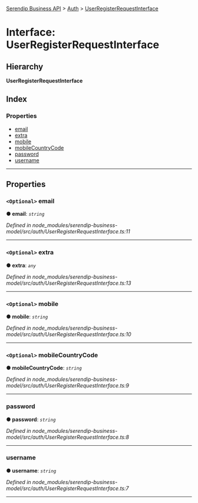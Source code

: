 [Serendip Business API](../README.md) > [Auth](../modules/auth.md) > [UserRegisterRequestInterface](../interfaces/auth.userregisterrequestinterface.md)

# Interface: UserRegisterRequestInterface

## Hierarchy

**UserRegisterRequestInterface**

## Index

### Properties

* [email](auth.userregisterrequestinterface.md#email)
* [extra](auth.userregisterrequestinterface.md#extra)
* [mobile](auth.userregisterrequestinterface.md#mobile)
* [mobileCountryCode](auth.userregisterrequestinterface.md#mobilecountrycode)
* [password](auth.userregisterrequestinterface.md#password)
* [username](auth.userregisterrequestinterface.md#username)

---

## Properties

<a id="email"></a>

### `<Optional>` email

**● email**: *`string`*

*Defined in node_modules/serendip-business-model/src/auth/UserRegisterRequestInterface.ts:11*

___
<a id="extra"></a>

### `<Optional>` extra

**● extra**: *`any`*

*Defined in node_modules/serendip-business-model/src/auth/UserRegisterRequestInterface.ts:13*

___
<a id="mobile"></a>

### `<Optional>` mobile

**● mobile**: *`string`*

*Defined in node_modules/serendip-business-model/src/auth/UserRegisterRequestInterface.ts:10*

___
<a id="mobilecountrycode"></a>

### `<Optional>` mobileCountryCode

**● mobileCountryCode**: *`string`*

*Defined in node_modules/serendip-business-model/src/auth/UserRegisterRequestInterface.ts:9*

___
<a id="password"></a>

###  password

**● password**: *`string`*

*Defined in node_modules/serendip-business-model/src/auth/UserRegisterRequestInterface.ts:8*

___
<a id="username"></a>

###  username

**● username**: *`string`*

*Defined in node_modules/serendip-business-model/src/auth/UserRegisterRequestInterface.ts:7*

___

